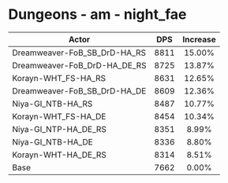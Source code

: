 # Dungeons - am - night_fae
| Actor | DPS | Increase |
|---|:---:|:---:|
|Dreamweaver-FoB_SB_DrD-HA_RS|8811|15.00%|
|Dreamweaver-FoB_DrD-HA_DE_RS|8725|13.87%|
|Korayn-WHT_FS-HA_RS|8631|12.65%|
|Dreamweaver-FoB_SB_DrD-HA_DE|8609|12.36%|
|Niya-GI_NTB-HA_RS|8487|10.77%|
|Korayn-WHT_FS-HA_DE|8454|10.34%|
|Niya-GI_NTP-HA_DE_RS|8351|8.99%|
|Niya-GI_NTB-HA_DE|8336|8.80%|
|Korayn-WHT-HA_DE_RS|8314|8.51%|
|Base|7662|0.00%|
